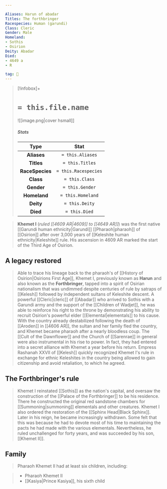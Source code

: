```yaml
---

Aliases: Harun of abadar
Titles: The forthbringer
Racespecies: Human (garundi)
Class: Cleric
Gender: Male
Homeland:
- Sothis
- Osirion
Deity: Abadar
Died:
- 4649 a
- R

tag: 👤️
---
```


> [!infobox]+
> #  `= this.file.name`
> ![[image.png|cover hsmall]]
> ##### Stats
> Type | Stat |
> :---: |:---:|
> **Aliases** | `= this.Aliases` |
> **Titles** | `= this.Titles` |
> **RaceSpecies** | `= this.Racespecies` |
> **Class** | `= this.Class` |
> **Gender** | `= this.Gender` |
> **Homeland** | `= this.Homeland` |
> **Deity** | `= this.Deity` |
> **Died** | `= this.Died` |



> **Khemet I** (*ruled [[4609 AR|4609]] to [[4649 AR]]*) was the first native [[Garundi human ethnicity|Garundi]] [[Pharaoh|pharaoh]] of [[Osirion]] after over 3,000 years of [[Keleshite human ethnicity|Keleshite]] rule. His ascension in 4609 AR marked the start of the Third Age of Osirion.



## A legacy restored

> Able to trace his lineage back to the pharaoh's of [[History of Osirion|Osirions First Age]], Khemet I, previously known as **Harun** and also known as the **Forthbringer**, tapped into a spirit of Osirian nationalism that was undimmed despite centuries of rule by satraps of [[Kelesh]] followed by independent sultans of Keleshite descent. A powerful [[Cleric|cleric]] of [[Abadar]] who arrived to Sothis with a Garundi army and the support of the [[Children of Wadjet]], he was able to reinforce his right to the throne by demonstrating his ability to recruit Osirion's powerful elder [[Elemental|elementals]] to his cause. With the country already destabilized following the death of [[Aroden]] in [[4606 AR]], the sultan and her family fled the country, and Khemet became pharaoh after a nearly bloodless coup.
> The [[Cult of the Dawnflower]] and the Church of [[Sarenrae]] in general were also instrumental in his rise to power. In fact, they had entered into a secret alliance with Khemet a year before his return. Empress Rashanah XXVII of [[Kelesh]] quickly recognized Khemet I's rule in exchange for ethnic Keleshites in the country being allowed to gain citizenship and avoid retaliation, to which he agreed.


## The Forthbringer's rule

> Khemet I reinstated [[Sothis]] as the nation's capital, and oversaw the construction of the [[Palace of the Forthbringer]] to be his residence. There he constructed the original red sandstone chambers for [[Summoning|summoning]] elementals and other creatures. Khemet I also ordered the restoration of the [[Sphinx Head|Black Sphinx]].
> Later in his reign, he became increasingly withdrawn. Some felt that this was because he had to devote most of his time to maintaining the pacts he had made with the various elementals. Nevertheless, he ruled unchallenged for forty years, and was succeeded by his son, [[Khemet II]].


## Family

> Pharaoh Khemet II had at least six children, including:

> - Pharaoh Khemet II
> - [[Kasiya|Prince Kasiya]], his sixth child






